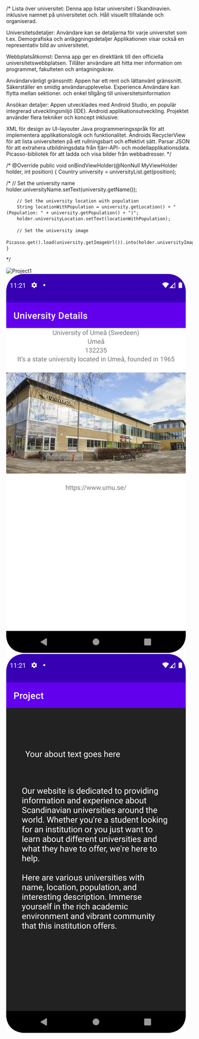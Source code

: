 /*
Lista över universitet: Denna app listar universitet i Skandinavien. inklusive namnet på universitetet och.
Håll visuellt tilltalande och organiserad.

Universitetsdetaljer: Användare kan se detaljerna för varje universitet som t.ex.
Demografiska och anläggningsdetaljer Applikationen visar också en representativ bild av universitetet.

Webbplatsåtkomst: Denna app ger en direktlänk till den officiella universitetswebbplatsen.
Tillåter användare att hitta mer information om programmet, fakulteten och antagningskrav.

Användarvänligt gränssnitt: Appen har ett rent och lättanvänt gränssnitt. Säkerställer en smidig användarupplevelse.
Experience.Användare kan flytta mellan sektioner. och enkel tillgång till universitetsinformation

Ansökan detaljer:
Appen utvecklades med Android Studio, en populär integrerad utvecklingsmiljö (IDE).
Android applikationsutveckling. Projektet använder flera tekniker och koncept inklusive:


XML för design av UI-layouter
Java programmeringsspråk för att implementera applikationslogik och funktionalitet.
Androids RecyclerView för att lista universiteten på ett rullningsbart och effektivt sätt.
Parsar JSON för att extrahera utbildningsdata från fjärr-API- och modellapplikationsdata.
Picasso-bibliotek för att ladda och visa bilder från webbadresser.
*/


/*
@Override
public void onBindViewHolder(@NonNull MyViewHolder holder, int position) {
Country university = universityList.get(position);

/*
        // Set the university name
        holder.universityName.setText(university.getName());

        // Set the university location with population
        String locationWithPopulation = university.getLocation() + " (Population: " + university.getPopulation() + ")";
        holder.universityLocation.setText(locationWithPopulation);

        // Set the university image
        Picasso.get().load(university.getImageUrl()).into(holder.universityImage);
    }
*/

![Project1](images/Project1.png)
![](Project2.png)
![](Project3.png)
